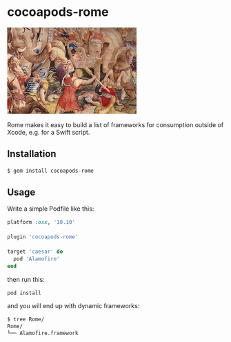 # cocoapods-rome

![](yolo.jpg)

Rome makes it easy to build a list of frameworks for consumption outside of
Xcode, e.g. for a Swift script.

## Installation

```bash
$ gem install cocoapods-rome
```

## Usage

Write a simple Podfile like this:

```ruby
platform :osx, '10.10'

plugin 'cocoapods-rome'

target 'caesar' do
  pod 'Alamofire'
end
```

then run this:

```bash
pod install
```

and you will end up with dynamic frameworks:

```
$ tree Rome/
Rome/
└── Alamofire.framework
```
